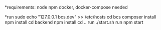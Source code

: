 *requirements:
    node
    npm
    docker, docker-compose needed

*run
    sudo echo "127.0.0.1   bcs.dev" >> /etc/hosts
    cd bcs
    composer install
    npm install
    cd backend
    npm install
    cd ..
    run ./start.sh
    run npm start

